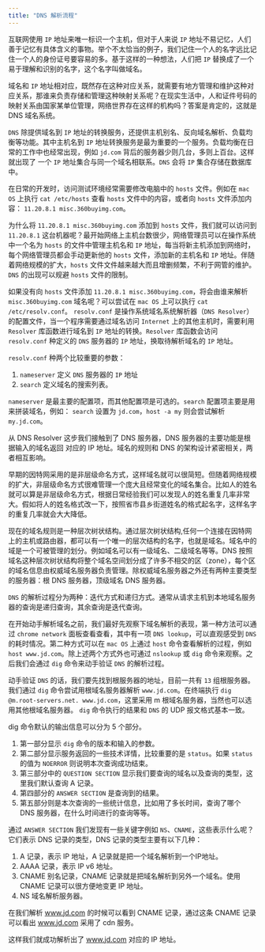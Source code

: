 ```yaml
---
title: "DNS 解析流程"
---
```


互联网使用 `IP` 地址来唯一标识一个主机，但对于人来说 `IP` 地址不易记忆，人们善于记忆有具体含义的事物。举个不太恰当的例子，我们记住一个人的名字远比记住一个人的身份证号要容易的多。基于这样的一种想法，人们把 `IP` 替换成了一个易于理解和识别的名字，这个名字叫做域名。

域名和 `IP` 地址相对应，既然存在这种对应关系，就需要有地方管理和维护这种对应关系，那谁来负责存储和管理这种映射关系呢？在现实生活中，人和证件号码的映射关系由国家某单位管理，网络世界存在这样的机构吗？答案是肯定的，这就是 DNS 域名系统。

`DNS` 除提供域名到 `IP` 地址的转换服务，还提供主机别名、反向域名解析、负载均衡等功能。其中主机名到 `IP` 地址转换服务是最为重要的一个服务。负载均衡在日常的工作中也经常出现，例如 `jd.com` 背后的服务器少则几台，多则上百台。这样就出现了 一个 `IP` 地址集合与同一个域名相联系。`DNS` 会将 `IP` 集合存储在数据库中。

在日常的开发时，访问测试环境经常需要修改电脑中的 `hosts` 文件。例如在 `mac OS` 上执行 `cat /etc/hosts` 查看 `hosts` 文件中的内容，或者向 `hosts` 文件添加内容： `11.20.8.1 misc.360buyimg.com`。

为什么将 `11.20.8.1 misc.360buyimg.com` 添加到 `hosts` 文件，我们就可以访问到 `11.20.8.1` 这台机器呢？最开始网络上主机台数很少，网络管理员可以在操作系统中一个名为 `hosts` 的文件中管理主机名和 `IP` 地址，每当将新主机添加到网络时，每个网络管理员都会手动更新他的 `hosts` 文件，添加新的主机名和 `IP` 地址。伴随着网络规模的扩大，`hosts` 文件文件越来越大而且增删频繁，不利于网管的维护。`DNS` 的出现可以规避 `hosts` 文件的限制。

如果没有向 `hosts` 文件添加 `11.20.8.1 misc.360buyimg.com`，将会由谁来解析 `misc.360buyimg.com` 域名呢？可以尝试在 `mac OS` 上可以执行 `cat /etc/resolv.conf`。
`resolv.conf` 是操作系统域名系统解析器（`DNS Resolver`）的配置文件，当一个程序需要通过域名访问 `Internet` 上的其他主机时，需要利用 `Resolver` 库函数进行域名到 `IP` 地址的转换。`Resolver` 库函数会访问 `resolv.conf` 种定义的 `DNS` 服务器的 `IP` 地址，换取待解析域名的 `IP` 地址。

`resolv.conf` 种两个比较重要的参数：

1. `nameserver` 定义 `DNS` 服务器的 `IP` 地址
2. `search` 定义域名的搜索列表。

`nameserver` 是最主要的配置项，而其他配置项是可选的。`search` 配置项主要是用来拼装域名，例如： `search` 设置为 `jd.com`，`host -a my` 则会尝试解析 `my.jd.com`。

从 DNS Resolver 这步我们接触到了 DNS 服务器，DNS 服务器的主要功能是根据输入的域名返回 对应的 IP 地址。域名的规则和 DNS 的架构设计紧密相关，两者相互影响。

早期的因特网采用的是非层级命名方式，这样域名就可以很简短。但随着网络规模的扩大，非层级命名方式很难管理一个庞大且经常变化的域名集合。比如人的姓名就可以算是非层级命名方式，根据日常经验我们可以发现人的姓名重复几率非常大。假如将人的姓名格式改一下，按照省市县乡街道姓名的格式起名字，这样名字的重复几率就会大大降低。

现在的域名规则是一种层次树状结构。通过层次树状结构,任何一个连接在因特网上的主机或路由器，都可以有一个唯一的层次结构的名字，也就是域名。域名中的域是一个可被管理的划分。例如域名可以有一级域名、二级域名等等。DNS 按照域名这种层次树状结构将整个域名空间划分成了许多不相交的区（zone），每个区的域名信息由权威域名服务器负责管理。除权威域名服务器之外还有两种主要类型的服务器：根 DNS 服务器，顶级域名 DNS 服务器。

`DNS` 的解析过程分为两种：迭代方式和递归方式。通常从请求主机到本地域名服务器的查询是递归查询，其余查询是迭代查询。

在开始动手解析域名之前，我们最好先观察下域名解析的表现，第一种方法可以通过 `chrome network` 面板查看查看，其中有一项 `DNS lookup`，可以直观感受到 `DNS` 的耗时情况。第二种方式可以在 `mac OS` 上通过 `host` 命令查看解析的过程，例如 `host www.jd.com`。除上述两个方式外也可通过 `nslookup` 或 `dig` 命令来观察。之后我们会通过 `dig` 命令来动手验证 `DNS` 的解析过程。

动手验证 `DNS` 的话，我们要先找到根服务器的地址，目前一共有 `13` 组根服务器。我们通过 `dig` 命令尝试用根域名服务器解析 `www.jd.com`。在终端执行 `dig @m.root-servers.net. www.jd.com`，这里采用 m 根域名服务器，当然也可以选用其他根域名服务器。 `dig` 命令执行的结果和 `DNS` 的 UDP 报文格式基本一致。

dig 命令默认的输出信息可以分为 5 个部分。
1. 第一部分显示 `dig` 命令的版本和输入的参数。
2. 第二部分显示服务返回的一些技术详情，比较重要的是 `status`。如果 `status` 的值为 `NOERROR` 则说明本次查询成功结束。
3. 第三部分中的 `QUESTION SECTION` 显示我们要查询的域名以及查询的类型，这里我们默认查询 A 记录。
4. 第四部分的 `ANSWER SECTION` 是查询到的结果。
5. 第五部分则是本次查询的一些统计信息，比如用了多长时间，查询了哪个 DNS 服务器，在什么时间进行的查询等等。

通过 `ANSWER SECTION` 我们发现有一些关键字例如 `NS`、`CNAME`，这些表示什么呢？它们表示 DNS 记录的类型，DNS 记录的类型主要有以下几种：
1. A 记录，表示 IP 地址，A 记录就是把一个域名解析到一个IP地址。
2. AAAA 记录，表示 IP v6 地址。
3. CNAME 别名记录，CNAME 记录就是把域名解析到另外一个域名。使用 CNAME 记录可以很方便地变更 IP 地址。
4. NS 域名解析服务器。

在我们解析 www.jd.com 的时候可以看到 CNAME 记录，通过这条 CNAME 记录可以看出 www.jd.com 采用了 cdn 服务。

这样我们就成功解析出了 www.jd.com 对应的 IP 地址。